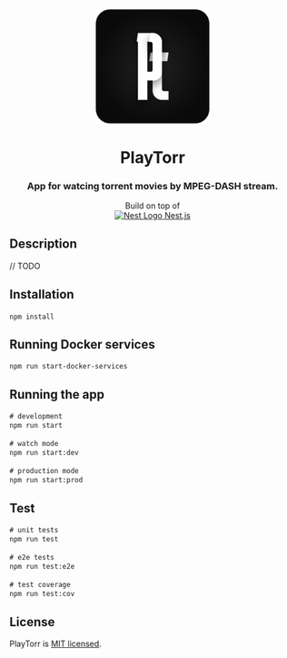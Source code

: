 <p align="center">
  <img src="./pt.svg" width="200" alt="PlayTorr Logo" />
</p>

[circleci-image]: ./pt.svg

<h1 align="center">PlayTorr</h1>
<h3 align="center">App for watcing torrent movies by MPEG-DASH stream.</h3>
<p align="center">Build on top of <br /><a href="http://nestjs.com/" target="blank"><img src="https://nestjs.com/img/logo-small.svg" width="16" alt="Nest Logo" /> Nest.js</a></p>

## Description

// TODO

## Installation

```
npm install
```

## Running Docker services

```
npm run start-docker-services
```

## Running the app

```
# development
npm run start

# watch mode
npm run start:dev

# production mode
npm run start:prod
```

## Test

```
# unit tests
npm run test

# e2e tests
npm run test:e2e

# test coverage
npm run test:cov
```

## License

PlayTorr is [MIT licensed](LICENSE).
